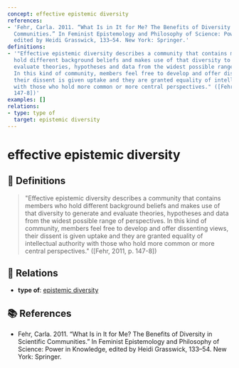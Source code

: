 ```yaml
---
concept: effective epistemic diversity
references:
- 'Fehr, Carla. 2011. “What Is in It for Me? The Benefits of Diversity in Scientific
  Communities.” In Feminist Epistemology and Philosophy of Science: Power in Knowledge,
  edited by Heidi Grasswick, 133–54. New York: Springer.'
definitions:
- '"Effective epistemic diversity describes a community that contains members who
  hold different background beliefs and makes use of that diversity to generate and
  evaluate theories, hypotheses and data from the widest possible range of perspectives.
  In this kind of community, members feel free to develop and offer dissenting views,
  their dissent is given uptake and they are granted equality of intellectual authority
  with those who hold more common or more central perspectives." ([Fehr, 2011, p.
  147-8])'
examples: []
relations:
- type: type of
  target: epistemic diversity
---
```


# effective epistemic diversity

## 📖 Definitions

> "Effective epistemic diversity describes a community that contains members who hold different background beliefs and makes use of that diversity to generate and evaluate theories, hypotheses and data from the widest possible range of perspectives. In this kind of community, members feel free to develop and offer dissenting views, their dissent is given uptake and they are granted equality of intellectual authority with those who hold more common or more central perspectives." ([Fehr, 2011, p. 147-8])

## 🔗 Relations

- **type of**: [epistemic diversity](./epistemic-diversity.md)

## 📚 References

- Fehr, Carla. 2011. “What Is in It for Me? The Benefits of Diversity in Scientific Communities.” In Feminist Epistemology and Philosophy of Science: Power in Knowledge, edited by Heidi Grasswick, 133–54. New York: Springer.
